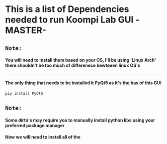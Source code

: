 # This is a list of Dependencies needed to run Koompi Lab GUI -MASTER-

## ```Note:```

#### You will need to install them based on your OS, I'll be using 'Linux Arch' there shouldn't be too much of differenece bewteeen linux OS's  

---

#### The only thing that needs to be installed it PyQt5 as it's the bas of this GUI 

```pip install PyQt5```

## ```Note:``` 

#### Some dirto's may require you to manually install python libs using your preferred package manager

#### Now we will need to install all of the 
